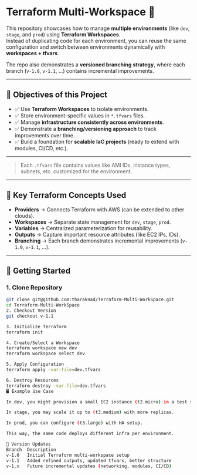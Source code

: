 # Terraform Multi-Workspace 🚀

This repository showcases how to manage **multiple environments** (like `dev`, `stage`, and `prod`) using **Terraform Workspaces**.  
Instead of duplicating code for each environment, you can reuse the same configuration and switch between environments dynamically with **workspaces + tfvars**.  

The repo also demonstrates a **versioned branching strategy**, where each branch (`v-1.0`, `v-1.1`, …) contains incremental improvements.

---

## 🎯 Objectives of this Project

- ✅ Use **Terraform Workspaces** to isolate environments.  
- ✅ Store environment-specific values in `*.tfvars` files.  
- ✅ Manage **infrastructure consistently across environments**.  
- ✅ Demonstrate a **branching/versioning approach** to track improvements over time.  
- ✅ Build a foundation for **scalable IaC projects** (ready to extend with modules, CI/CD, etc.).  

---

> Each `.tfvars` file contains values like AMI IDs, instance types, subnets, etc. customized for the environment.

---

## 🔑 Key Terraform Concepts Used

- **Providers** → Connects Terraform with AWS (can be extended to other clouds).  
- **Workspaces** → Separate state management for `dev`, `stage`, `prod`.  
- **Variables** → Centralized parameterization for reusability.  
- **Outputs** → Capture important resource attributes (like EC2 IPs, IDs).  
- **Branching** → Each branch demonstrates incremental improvements (`v-1.0`, `v-1.1`, …).  

---

## 🚀 Getting Started

### 1. Clone Repository
```bash
git clone git@github.com:tharaknad/Terraform-Multi-WorkSpace.git
cd Terraform-Multi-WorkSpace
2. Checkout Version
git checkout v-1.1

3. Initialize Terraform
terraform init

4. Create/Select a Workspace
terraform workspace new dev
terraform workspace select dev

5. Apply Configuration
terraform apply -var-file=dev.tfvars

6. Destroy Resources
terraform destroy -var-file=dev.tfvars
🖥️ Example Use Case

In dev, you might provision a small EC2 instance (t2.micro) in a test subnet.

In stage, you may scale it up to (t3.medium) with more replicas.

In prod, you can configure (t3.large) with HA setup.

This way, the same code deploys different infra per environment.

📌 Version Updates
Branch	Description
v-1.0	Initial Terraform multi-workspace setup
v-1.1	Added refined outputs, updated tfvars, better structure
v-1.x	Future incremental updates (networking, modules, CI/CD)
